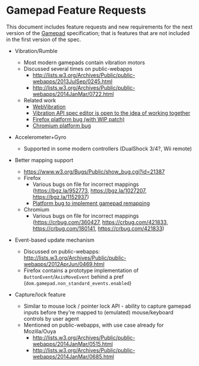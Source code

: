 # Gamepad Feature Requests

This document includes feature requests and new requirements for the next version of 
the [Gamepad](https://w3c.github.io/gamepad/) specification; 
that is features that are not included in the first version of the spec.

* Vibration/Rumble
  * Most modern gamepads contain vibration motors
  * Discussed several times on public-webapps
    * http://lists.w3.org/Archives/Public/public-webapps/2013JulSep/0245.html
    * http://lists.w3.org/Archives/Public/public-webapps/2014JanMar/0722.html
  * Related work
    * [WebVibration](http://www.w3.org/TR/vibration/)
    * [Vibration API spec editor is open to the idea of working together](http://lists.w3.org/Archives/Public/public-device-apis/2014Apr/0002.html)
    * [Firefox platform bug (with WIP patch)](https://bugzilla.mozilla.org/show_bug.cgi?id=680289)
    * [Chromium platform bug](https://bugs.chromium.org/p/chromium/issues/detail?id=581515)

* Accelerometer+Gyro
  * Supported in some modern controllers (DualShock 3/4?, Wii remote)

* Better mapping support
  * https://www.w3.org/Bugs/Public/show_bug.cgi?id=21387
  * Firefox
    * Various bugs on file for incorrect mappings (https://bgz.la/952773, https://bgz.la/1027207, https://bgz.la/1152937)
    * [Platform bug to implement gamepad remapping](https://bugzilla.mozilla.org/show_bug.cgi?id=855364)
  * Chromium
    * Various bugs on file for incorrect mappings (https://crbug.com/360427, https://crbug.com/421833, https://crbug.com/180141, https://crbug.com/421833)

* Event-based update mechanism
  * Discussed on public-webapps: http://lists.w3.org/Archives/Public/public-webapps/2012AprJun/0469.html
  * Firefox contains a prototype implementation of `ButtonEvent`/`AxisMoveEvent` behind a pref (`dom.gamepad.non_standard_events.enabled`)

* Capture/lock feature
  * Similar to mouse lock / pointer lock API - ability to capture gamepad inputs before they're mapped to (emulated) mouse/keyboard controls by user agent
  * Mentioned on public-webapps, with use case already for Mozilla/Ouya
    * http://lists.w3.org/Archives/Public/public-webapps/2014JanMar/0515.html
    * http://lists.w3.org/Archives/Public/public-webapps/2014JanMar/0685.html

